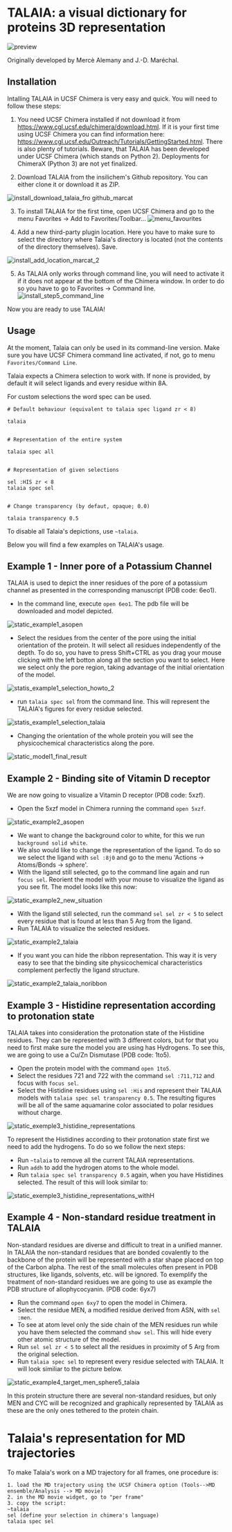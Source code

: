 # TALAIA: a visual dictionary for proteins 3D representation

![preview](https://user-images.githubusercontent.com/33349331/195623980-5d61567d-ab7f-41f6-a381-201c72f03744.png)

Originally developed by Mercè Alemany and J.-D. Maréchal.


## Installation


Intalling TALAIA in UCSF Chimera is very easy and quick. You will need to follow these steps:

1. You need UCSF Chimera installed if not download it from https://www.cgl.ucsf.edu/chimera/download.html. 
If it is your first time using UCSF Chimera you can find information here: https://www.cgl.ucsf.edu/Outreach/Tutorials/GettingStarted.html. There is also plenty of tutorials. Beware, that TALAIA has been developed under UCSF Chimera (which stands on Python 2). Deployments for ChimeraX (Python 3) are not yet finalized.

2. Download TALAIA from the insilichem's Github repository. You can either clone it or download it as ZIP.

![install_download_talaia_fro github_marcat](https://user-images.githubusercontent.com/63212606/234835874-5e6f2524-4ad3-41fb-ae4e-2794bbbf46a4.png)


3. To install TALAIA for the first time, open UCSF Chimera and go to the menu Favorites -> Add to Favorites/Toolbar...
![menu_favourites](https://user-images.githubusercontent.com/63212606/234820955-c83f2c35-323d-4cec-b83c-eda7264dc63e.PNG)

4. Add a new third-party plugin location. Here you have to make sure to select the directory where Talaia's directory is located (not the contents of the directory themselves). Save.

![install_add_location_marcat_2](https://user-images.githubusercontent.com/63212606/234833893-e21aafaa-caad-4f70-8db9-de7b057933d6.PNG)

5. As TALAIA only works through command line, you will need to activate it if it does not appear at the bottom of the Chimera window. In order to do so you have to go to Favorites -> Command line.
![install_step5_command_line](https://user-images.githubusercontent.com/63212606/234821003-8ff69e87-90b1-4834-b593-8617575e319b.PNG)

Now you are ready to use TALAIA!

## Usage


At the moment, Talaia can only be used in its command-line version. Make sure you have UCSF Chimera command line activated, if not, go to menu `Favorites/Command Line`.

Talaia expects a Chimera selection to work with. If none is provided, by default it will select ligands and every residue within 8A.

For custom selections the word spec can be used.
```
# Default behaviour (equivalent to talaia spec ligand zr < 8)

talaia


# Representation of the entire system

talaia spec all


# Representation of given selections

sel :HIS zr < 8
talaia spec sel


# Change transparency (by defaut, opaque; 0.0)

talaia transparency 0.5
```

To disable all Talaia's depictions, use `~talaia`.

Below you will find a few examples on TALAIA's usage.

Example 1 - Inner pore of a Potassium Channel
-----

TALAIA is used to depict the inner residues of the pore of a potassium channel as presented in the corresponding manuscript (PDB code: 6eo1).

- In the command line, execute  `open 6eo1`. The pdb file will be downloaded and model depicted.

![static_example1_asopen](https://user-images.githubusercontent.com/63212606/234840722-50d9834d-e1f5-4b11-9b7a-8228276e3bdf.PNG)

- Select the residues from the center of the pore using the initial orientation of the protein. It will select all residues independently of the depth.
To do so, you have to press Shift+CTRL as you drag your mouse clicking with the left botton along all the section you want to select.
Here we select only the pore region, taking advantage of the initial orientation of the model.

![statis_example1_selection_howto_2](https://user-images.githubusercontent.com/63212606/234841986-f94ce56d-175f-4b64-a052-8114ec0a6c2e.png)


- run `talaia spec sel` from the command line. This will represent the TALAIA's figures for every residue selected.

![statis_example1_selection_talaia](https://user-images.githubusercontent.com/63212606/234841297-eaf85eae-48a2-4567-bb73-420097a41cc7.PNG)

- Changing the orientation of the whole protein you will see the physicochemical characteristics along the pore.

![static_model1_final_result](https://user-images.githubusercontent.com/63212606/234841342-4b1b2a1a-a915-4461-a952-ce4ab764df88.PNG)



Example 2 - Binding site of Vitamin D receptor
-----

We are now going to visualize a Vitamin D receptor (PDB code: 5xzf).

- Open the 5xzf model in Chimera running the command `open 5xzf`.

![static_example2_asopen](https://user-images.githubusercontent.com/63212606/234842474-65d108be-5846-4899-826c-31df4ed90d0a.PNG)

- We want to change the background color to white, for this we run `background solid white`.
- We also would like to change the representation of the ligand. To do so we select the ligand with `sel :8j0` and go to the menu 'Actions -> Atoms/Bonds -> sphere'.
- With the ligand still selected, go to the command line again and run `focus sel`. Reorient the model with your mouse to visualize the ligand as you see fit.
The model looks like this now:

![static_example2_new_situation](https://user-images.githubusercontent.com/63212606/234844568-e8dc7133-676a-410c-b932-35647f8d47ee.PNG)

- With the ligand still selected, run the command `sel sel zr < 5` to select every residue that is found at less than 5 Arg from the ligand.
- Run TALAIA to visualize the selected residues.

![static_example2_talaia](https://user-images.githubusercontent.com/63212606/234845393-aa014e50-bc02-47db-bad6-3e9e070a0801.PNG)

- If you want you can hide the ribbon representation. This way it is very easy to see that the binding site physicochemical characteristics complement perfectly the ligand structure.

![static_example2_talaia_noribbon](https://user-images.githubusercontent.com/63212606/234845647-d078eeb7-9885-41a0-96b0-9b2331d2eb0e.PNG)


Example 3 - Histidine representation according to protonation state
-----

TALAIA takes into consideration the protonation state of the Histidine residues. They can be represented with 3 different colors, but for that you need to first make sure the model you are using has Hydrogens.
To see this, we are going to use a Cu/Zn Dismutase (PDB code: 1to5).

- Open the protein model with the command `open 1to5`.
- Select the residues 721 and 722 with the command `sel :711,712` and focus with `focus sel`.
- Select the Histidine residues using `sel :His` and represent their TALAIA models with `talaia spec sel transparency 0.5`. The resulting figures will be all of the same aquamarine color associated to polar residues without charge.

![static_exemple3_histidine_representations](https://user-images.githubusercontent.com/63212606/234997489-25ebe5b1-f904-427d-b00a-8ffcd5f5bfc6.PNG)

To represent the Histidines according to their protonation state first we need to add the hydrogens. To do so we follow the next steps:
- Run `~talaia` to remove all the current TALAIA representations.
- Run `addh` to add the hydrogen atoms to the whole model.
- Run `talaia spec sel transparency 0.5` again, when you have Histidines selected.
The result of this will look similar to:

![static_exemple3_histidine_representations_withH](https://user-images.githubusercontent.com/63212606/234997528-91327fda-0307-4f14-83be-0bdd3a1fb721.PNG)


Example 4 - Non-standard residue treatment in TALAIA
-----

Non-standard residues are diverse and difficult to treat in a unified manner. 
In TALAIA the non-standard residues that are bonded covalently to the backbone of the protein will be represented with a star shape placed on top of the Carbon alpha. 
The rest of the small molecules often present in PDB structures, like ligands, solvents, etc. will be ignored.
To exemplify the treatment of non-standard residues we are going to use as example the PDB structure of allophycocyanin. (PDB code: 6yx7)

- Run the command `open 6xy7` to open the model in Chimera.
- Select the residue MEN, a modified residue derived from ASN, with `sel :men`.
- To see at atom level only the side chain of the MEN residues run while you have them selected the command `show sel`. This will hide every other atomic structure of the model.
- Run `sel sel zr < 5` to select all the residues in proximity of 5 Arg from the original selection.
- Run `talaia spec sel` to represent every residue selected with TALAIA. It will look similiar to the picture below.


![static_example4_target_men_sphere5_talaia](https://user-images.githubusercontent.com/63212606/234998728-f21d33b2-7ef1-4823-8774-41e41472779e.PNG)

In this protein structure there are several non-standard residues, but only MEN and CYC will be recognized and graphically represented by TALAIA as these are the only ones tethered to the protein chain.



# Talaia's representation for MD trajectories

To make Talaia's work on a MD trajectory for all frames, one procedure is:
```
1. load the MD trajectory using the UCSF Chimera option (Tools-->MD ensemble/Analysis --> MD movie)
2. in the MD movie widget, go to "per frame"
3. copy the script:
~talaia
sel (define your selection in chimera's language)
talaia spec sel
```
